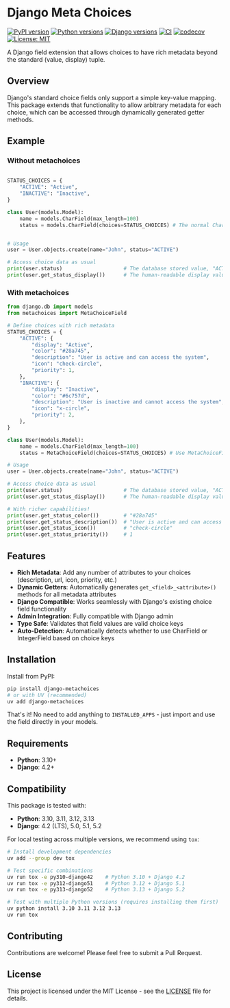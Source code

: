 # Django Meta Choices

[![PyPI version](https://badge.fury.io/py/django-metachoices.svg)](https://badge.fury.io/py/django-metachoices)
[![Python versions](https://img.shields.io/pypi/pyversions/django-metachoices.svg)](https://pypi.org/project/django-metachoices/)
[![Django versions](https://img.shields.io/pypi/djversions/django-metachoices.svg)](https://pypi.org/project/django-metachoices/)
[![CI](https://github.com/luqmaansu/django-metachoices/workflows/CI/badge.svg)](https://github.com/luqmaansu/django-metachoices/actions)
[![codecov](https://codecov.io/gh/luqmaansu/django-metachoices/branch/main/graph/badge.svg)](https://codecov.io/gh/luqmaansu/django-metachoices)
[![License: MIT](https://img.shields.io/badge/License-MIT-yellow.svg)](https://opensource.org/licenses/MIT)

A Django field extension that allows choices to have rich metadata beyond the standard (value, display) tuple.

## Overview

Django's standard choice fields only support a simple key-value mapping. This package extends that functionality to allow arbitrary metadata for each choice, which can be accessed through dynamically generated getter methods.

## Example

### Without metachoices

```python

STATUS_CHOICES = {
    "ACTIVE": "Active",
    "INACTIVE": "Inactive",
}

class User(models.Model):
    name = models.CharField(max_length=100)
    status = models.CharField(choices=STATUS_CHOICES) # The normal CharField with choices


# Usage
user = User.objects.create(name="John", status="ACTIVE")

# Access choice data as usual
print(user.status)                    # The database stored value, "ACTIVE"
print(user.get_status_display())      # The human-readable display value, "Active"

```


### With metachoices

```python
from django.db import models
from metachoices import MetaChoiceField

# Define choices with rich metadata
STATUS_CHOICES = {
    "ACTIVE": {
        "display": "Active",
        "color": "#28a745",
        "description": "User is active and can access the system",
        "icon": "check-circle",
        "priority": 1,
    },
    "INACTIVE": {
        "display": "Inactive", 
        "color": "#6c757d",
        "description": "User is inactive and cannot access the system",
        "icon": "x-circle",
        "priority": 2,
    },
}

class User(models.Model):
    name = models.CharField(max_length=100)
    status = MetaChoiceField(choices=STATUS_CHOICES) # Use MetaChoiceField with choices instead of CharField

# Usage
user = User.objects.create(name="John", status="ACTIVE")

# Access choice data as usual
print(user.status)                    # The database stored value, "ACTIVE"
print(user.get_status_display())      # The human-readable display value, "Active"

# With richer capabilities!
print(user.get_status_color())        # "#28a745"
print(user.get_status_description())  # "User is active and can access the system"
print(user.get_status_icon())         # "check-circle"
print(user.get_status_priority())     # 1
```

## Features

- **Rich Metadata**: Add any number of attributes to your choices (description, url, icon, priority, etc.)
- **Dynamic Getters**: Automatically generates `get_<field>_<attribute>()` methods for all metadata attributes
- **Django Compatible**: Works seamlessly with Django's existing choice field functionality
- **Admin Integration**: Fully compatible with Django admin
- **Type Safe**: Validates that field values are valid choice keys
- **Auto-Detection**: Automatically detects whether to use CharField or IntegerField based on choice keys

## Installation

Install from PyPI:

```bash
pip install django-metachoices
# or with UV (recommended)
uv add django-metachoices
```

That's it! No need to add anything to `INSTALLED_APPS` - just import and use the field directly in your models.

## Requirements

- **Python**: 3.10+
- **Django**: 4.2+



## Compatibility

This package is tested with:
- **Python**: 3.10, 3.11, 3.12, 3.13
- **Django**: 4.2 (LTS), 5.0, 5.1, 5.2

For local testing across multiple versions, we recommend using `tox`:

```bash
# Install development dependencies
uv add --group dev tox

# Test specific combinations
uv run tox -e py310-django42    # Python 3.10 + Django 4.2
uv run tox -e py312-django51    # Python 3.12 + Django 5.1
uv run tox -e py313-django52    # Python 3.13 + Django 5.2

# Test with multiple Python versions (requires installing them first)
uv python install 3.10 3.11 3.12 3.13
uv run tox
```

## Contributing

Contributions are welcome! Please feel free to submit a Pull Request.

## License

This project is licensed under the MIT License - see the [LICENSE](LICENSE) file for details. 